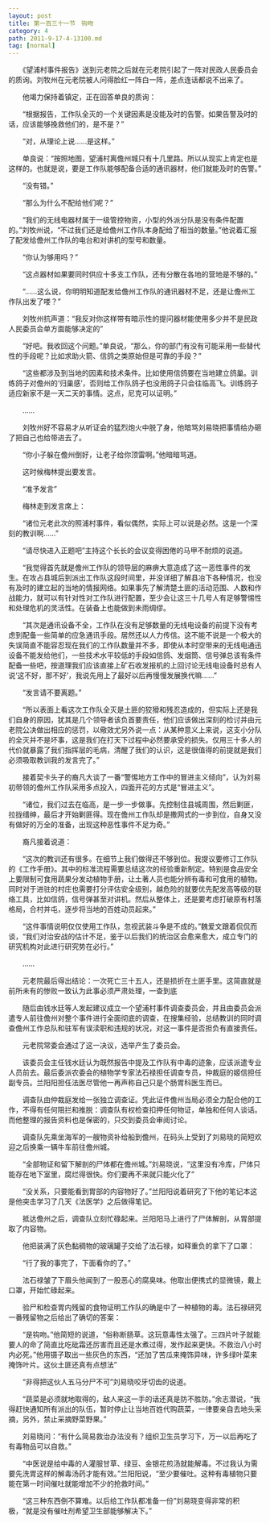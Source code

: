 ```yaml
---
layout: post
title: 第一百三十一节　钩吻
category: 4
path: 2011-9-17-4-13100.md
tag: [normal]
---
```


　　《望浦村事件报告》送到元老院之后就在元老院引起了一阵对民政人民委员会的质询。刘牧州在元老院被人问得脸红一阵白一阵，差点连话都说不出来了。

　　他竭力保持着镇定，正在回答单良的质询：

　　“根据报告，工作队全灭的一个关键因素是没能及时的告警。如果告警及时的话，应该能够挽救他们的，是不是？”

　　“对，从理论上说……是这样。”

　　单良说：“按照地图，望浦村离儋州城只有十几里路。所以从现实上肯定也是这样的。也就是说，要是工作队能够配备合适的通讯器材，他们就能及时的告警。”

　　“没有错。”

　　“那么为什么不配给他们呢？”

　　“我们的无线电器材属于一级管控物资，小型的外派分队是没有条件配置的。”刘牧州说，“不过我们还是给儋州工作队本身配给了相当的数量。”他说着汇报了配发给儋州工作队的电台和对讲机的型号和数量。

　　“你认为够用吗？”

　　“这点器材如果要同时供应十多支工作队，还有分散在各地的营地是不够的。”

　　“……这么说，你明明知道配发给儋州工作队的通讯器材不足，还是让儋州工作队出发了喽？”

　　刘牧州抗声道：“我反对你这样带有暗示性的提问器材能使用多少并不是民政人民委员会单方面能够决定的”

　　“好吧。我收回这个问题。”单良说，“那么，你的部门有没有可能采用一些替代性的手段呢？比如求助火箭、信鸽之类原始但是可靠的手段？”

　　“这些都涉及到当地的因素和技术条件。比如使用信鸽要在当地建立鸽巢。训练鸽子对儋州的‘归巢感’，否则给工作队鸽子也没用鸽子只会往临高飞。训练鸽子适应新家不是一天二天的事情。这点，尼克可以证明。”

　　……

　　刘牧州好不容易才从听证会的猛烈炮火中脱了身，他暗骂刘易晓把事情给办砸了把自己也给带进去了。

　　“你小子躲在儋州倒好，让老子给你顶雷啊。”他暗暗骂道。

　　这时候梅林提出要发言。

　　“准予发言”

　　梅林走到发言席上：

　　“诸位元老此次的照浦村事件，看似偶然，实际上可以说是必然。这是一个深刻的教训啊……”

　　“请尽快进入正题吧”主持这个长长的会议变得困倦的马甲不耐烦的说道。

　　“我觉得首先就是儋州工作队的领导层的麻痹大意造成了这一恶性事件的发生。在攻占县城后到派出工作队这段时间里，并没详细了解县冶下各种情况，也没有及时的建立起的当地的情报网络。如果事先了解清楚土匪的活动范围、人数和作战能力，就可以有针对性对工作队进行配置，至少会让这三十几号人有足够警惕性和处理危机的灵活性。在装备上也能做到未雨绸缪。

　　“其次是通讯设备不全，工作队在没有足够数量的无线电设备的前提下没有考虑到配备一些简单的应急通讯手段。居然还以人力传信。这不能不说是一个极大的失误简直不能容忍现在我们的工作队数量并不多，即使从本时空带来的无线电通迅设备不能发给他们，一些技术水平较低的手段如信鸽、发烟筒、信号弹总该有条件配备一些吧，按道理我们应该直接上矿石收发报机的上回讨论无线电设备时总有人说‘这不好，那不好’，我说先用上了最好以后再慢慢发展换代嘛……”

　　“发言请不要离题。”

　　“所以表面上看这次工作队全灭是土匪的狡猾和残忍造成的，但实际上还是我们自身的原因，犹其是几个领导者该负首要责任，他们应该做出深刻的检讨并由元老院公决做出相应的惩罚，以儆效尤另外说一点：从某种意义上来说，这支小分队的全灭并不是坏事，这是我们在打天下过程中必然要承受的损失。仅用三十多人的代价就暴露了我们指挥层的毛病，清醒了我们的认识，这是很值得的前提就是我们必须吸取教训我的发言完了。”

　　接着契卡头子的裔凡大谈了一番“警惕地方工作中的冒进主义倾向”，认为刘易初带领的儋州工作队采用多点投入，四面开花的方式是“冒进主义”。

　　“诸位，我们过去在临高，是一步一步做事。先控制住县城周围，然后剿匪，拉拢缙绅，最后才开始剿匪得。现在儋州工作队却是撒网式的一步到位，自身又没有做好的万全的准备，出现这种恶性事件不足为奇。”

　　裔凡接着说道：

　　“这次的教训还有很多。在细节上我们做得还不够到位。我提议要修订工作队的《工作手册》。其中的标准流程需要总结这次的经验重新制定。特别是食品安全上要限制可食用蔬果分发动植物手册，让土著人员也能分辨有毒和可食用的植物。同时对于进驻的村庄也需要打分评估安全级别，越危险的就要优先配发高等级的联络工具，比如信鸽，信号弹甚至对讲机。然后从整体上，还是要考虑打破原有村落格局，合村并屯，逐步将当地的百姓动员起来。”

　　“这件事情说明仅仅使用工作队，忽视武装斗争是不成的。”魏爱文跟着侃侃而谈，“我们对治安战的估计不足，鉴于以后我们的统治区会愈来愈大，成立专门的研究机构对此进行研究势在必行。”

　　……

　　元老院最后得出结论：一次死亡三十五人，还是损折在土匪手里。这简直就是前所未有的惨败一致认为此事必须严肃处理，一查到底

　　随后由钱水廷等人发起建议成立一个望浦村事件调查委员会，并且由委员会派遣专人前往儋州对整个事件进行全面彻底的调查，在搜集经验，总结教训的同时调查儋州工作总队和驻军有误渎职和违规的状况，对这一事件是否担负有直接责任。

　　元老院常委会通过了这一决议，选举产生了委员会。

　　该委员会主任钱水廷认为既然报告中提及工作队有中毒的迹象，应该派遣专业人员前去。最后委派农委会的植物学专家法石禄担任调查专员，仲裁庭的姬信担任副专员。兰阳阳担任法医尽管他一再声称自己只是个肠胃科医生而已。

　　调查队由仲裁庭发给一张独立调查证。凭此证件儋州当局必须全力配合他的工作，不得有任何阻拦和推脱：调查队有权检查扣押任何物证，单独和任何人谈话。而他整理的报告资料也是保密的，只交到委员会审阅讨论。

　　调查队先乘坐海军的一艘物资补给船到儋州，在码头上受到了刘易晓的简短欢迎之后换乘一辆牛车前往儋州城。

　　“全部物证和留下解剖的尸体都在儋州城。”刘易晓说，“这里没有冷库，尸体只能存在地下室里，腐烂得很快。你们要再不来就只能火化了”

　　“没关系，只要能看到胃部的内容物好了。”兰阳阳说着研究了下他的笔记本这是他突击学习了几天《法医学》之后做得笔记。

　　抵达儋州之后，调查队立刻忙碌起来。兰阳阳马上进行了尸体解剖，从胃部提取了内容物。

　　他把装满了灰色黏稠物的玻璃罐子交给了法石禄，如释重负的拿下了口罩：

　　“行了我的事完了，下面看你的了。”

　　法石禄皱了下眉头他闻到了一股恶心的腐臭味。他取出便携式的显微镜，戴上口罩，开始忙碌起来。

　　验尸和检查胃内残留的食物证明工作队的确是中了一种植物的毒。法石禄研究一番残留物之后给出了确切的答案：

　　“是钩吻。”他简短的说道，“俗称断肠草。这玩意毒性太强了。三四片叶子就能要人的命了简直比吃砒霜还厉害而且还是水煮过得，发作起来更快。不救治八小时内必死。”他用镊子取出一些灰色的东西，“还加了苦瓜来掩饰异味，许多绿叶菜来掩饰叶片。这伙土匪还真有点想法”

　　“非得把这伙人五马分尸不可”刘易晓咬牙切齿的说道。

　　“蔬菜是必须就地取得的，敌人来这一手的话还真是防不胜防。”余志潜说，“我得赶快通知所有派出的队伍，暂时停止让当地百姓代购蔬菜，一律要亲自去地头采摘，另外，禁止采摘野菜野果。”

　　刘易晓问：“有什么简易救治办法没有？组织卫生员学习下，万一以后再吃了有毒物品可以自救。”

　　“中医说是给中毒的人灌服甘草、绿豆、金银花煎汤就能解毒。不过我认为需要先洗胃这样的解毒汤药才能有效。”兰阳阳说，“至少要催吐。这种有毒植物只要能在第一时间催吐就能增加不少的抢救时间。”

　　“这三种东西倒不算难。以后给工作队都准备一份”刘易晓变得非常的积极，“就是没有催吐剂希望卫生部能够解决下。”
